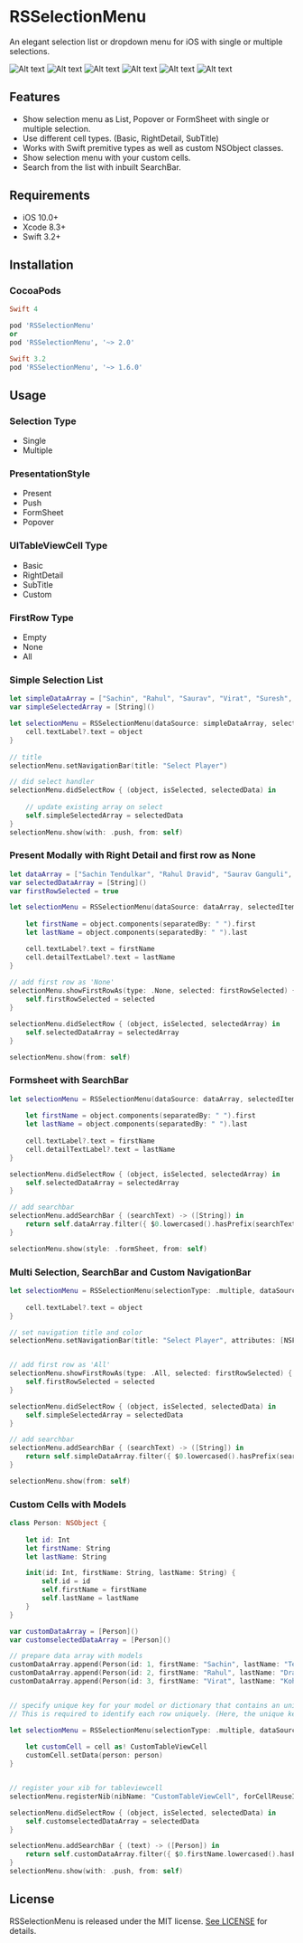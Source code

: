 # RSSelectionMenu

An elegant selection list or dropdown menu for iOS with single or multiple selections.


![Alt text](/Images/image1.png?raw=true "Home")
![Alt text](/Images/image2.png?raw=true "Simple push")
![Alt text](/Images/image3.png?raw=true "FormSheet")
![Alt text](/Images/image4.png?raw=true "Popover")
![Alt text](/Images/image5.png?raw=true "Multiple selection")
![Alt text](/Images/image6.png?raw=true "Custom cells")
## Features

- Show selection menu as List, Popover or FormSheet with single or multiple selection.
- Use different cell types. (Basic, RightDetail, SubTitle)
- Works with Swift premitive types as well as custom NSObject classes.
- Show selection menu with your custom cells.
- Search from the list with inbuilt SearchBar.

## Requirements

- iOS 10.0+ 
- Xcode 8.3+
- Swift 3.2+


## Installation

### CocoaPods

```ruby
Swift 4

pod 'RSSelectionMenu'
or
pod 'RSSelectionMenu', '~> 2.0'

Swift 3.2
pod 'RSSelectionMenu', '~> 1.6.0'
```

## Usage

### Selection Type
- Single
- Multiple

### PresentationStyle
- Present
- Push
- FormSheet
- Popover

### UITableViewCell Type
- Basic
- RightDetail
- SubTitle
- Custom

### FirstRow Type
- Empty
- None
- All


### Simple Selection List

```swift
let simpleDataArray = ["Sachin", "Rahul", "Saurav", "Virat", "Suresh", "Ravindra", "Chris"]
var simpleSelectedArray = [String]()

let selectionMenu = RSSelectionMenu(dataSource: simpleDataArray, selectedItems:simpleSelectedArray) { (cell, object, indexPath) in
    cell.textLabel?.text = object
}
        
// title
selectionMenu.setNavigationBar(title: "Select Player")

// did select handler
selectionMenu.didSelectRow { (object, isSelected, selectedData) in
    
    // update existing array on select
    self.simpleSelectedArray = selectedData
}
selectionMenu.show(with: .push, from: self)
```

### Present Modally with Right Detail and first row as None

```swift
let dataArray = ["Sachin Tendulkar", "Rahul Dravid", "Saurav Ganguli", "Virat Kohli", "Suresh Raina", "Ravindra Jadeja", "Chris Gyle", "Steve Smith", "Anil Kumble"]
var selectedDataArray = [String]()
var firstRowSelected = true

let selectionMenu = RSSelectionMenu(dataSource: dataArray, selectedItems: selectedDataArray, cellType: .rightDetail) { (cell, object, indexPath) in
            
	let firstName = object.components(separatedBy: " ").first
	let lastName = object.components(separatedBy: " ").last

	cell.textLabel?.text = firstName
	cell.detailTextLabel?.text = lastName
}
        
// add first row as 'None'
selectionMenu.showFirstRowAs(type: .None, selected: firstRowSelected) { (text, selected) in
    self.firstRowSelected = selected
}

selectionMenu.didSelectRow { (object, isSelected, selectedArray) in
    self.selectedDataArray = selectedArray
}

selectionMenu.show(from: self)
```

### Formsheet with SearchBar

```swift
let selectionMenu = RSSelectionMenu(dataSource: dataArray, selectedItems: selectedDataArray) { (cell, object, indexPath) in
            
    let firstName = object.components(separatedBy: " ").first
    let lastName = object.components(separatedBy: " ").last
    
    cell.textLabel?.text = firstName
    cell.detailTextLabel?.text = lastName
}

selectionMenu.didSelectRow { (object, isSelected, selectedArray) in
    self.selectedDataArray = selectedArray
}

// add searchbar
selectionMenu.addSearchBar { (searchText) -> ([String]) in
    return self.dataArray.filter({ $0.lowercased().hasPrefix(searchText.lowercased()) })
}

selectionMenu.show(style: .formSheet, from: self)
```

### Multi Selection, SearchBar and Custom NavigationBar

```swift
let selectionMenu = RSSelectionMenu(selectionType: .multiple, dataSource: simpleDataArray, selectedItems: simpleSelectedArray) { (cell, object, indexPath) in
            
    cell.textLabel?.text = object
}

// set navigation title and color
selectionMenu.setNavigationBar(title: "Select Player", attributes: [NSForegroundColorAttributeName: UIColor.white], barTintColor: UIColor.orange.withAlphaComponent(0.5))


// add first row as 'All'
selectionMenu.showFirstRowAs(type: .All, selected: firstRowSelected) { (text, selected) in
    self.firstRowSelected = selected
}

selectionMenu.didSelectRow { (object, isSelected, selectedData) in
    self.simpleSelectedArray = selectedData
}

// add searchbar
selectionMenu.addSearchBar { (searchText) -> ([String]) in
    return self.simpleDataArray.filter({ $0.lowercased().hasPrefix(searchText.lowercased()) })
}

selectionMenu.show(from: self)
```

### Custom Cells with Models

```swift
class Person: NSObject {
    
    let id: Int
    let firstName: String
    let lastName: String

    init(id: Int, firstName: String, lastName: String) {
        self.id = id
        self.firstName = firstName
        self.lastName = lastName
    }
}

var customDataArray = [Person]()
var customselectedDataArray = [Person]()

// prepare data array with models
customDataArray.append(Person(id: 1, firstName: "Sachin", lastName: "Tendulkar"))
customDataArray.append(Person(id: 2, firstName: "Rahul", lastName: "Dravid"))
customDataArray.append(Person(id: 3, firstName: "Virat", lastName: "Kohli"))


// specify unique key for your model or dictionary that contains an unique value.
// This is required to identify each row uniquely. (Here, the unique key is "id" that identifies the person uniquely.)

let selectionMenu = RSSelectionMenu(selectionType: .multiple, dataSource: customDataArray, selectedItems: customselectedDataArray, uniqueKey: "id") { (cell, person, indexPath) in
            
    let customCell = cell as! CustomTableViewCell
    customCell.setData(person: person)
}


// register your xib for tableviewcell        
selectionMenu.registerNib(nibName: "CustomTableViewCell", forCellReuseIdentifier: "cell")

selectionMenu.didSelectRow { (object, isSelected, selectedData) in
    self.customselectedDataArray = selectedData
}

selectionMenu.addSearchBar { (text) -> ([Person]) in
    return self.customDataArray.filter({ $0.firstName.lowercased().hasPrefix(text.lowercased()) })
}
selectionMenu.show(with: .push, from: self)
```

## License

RSSelectionMenu is released under the MIT license. [See LICENSE](https://github.com/rushisangani/RSSelectionMenu/blob/master/LICENSE) for details.

